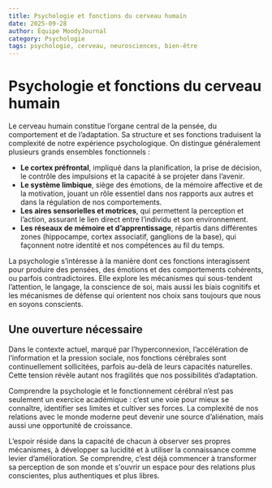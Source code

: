 ```yaml
---
title: Psychologie et fonctions du cerveau humain
date: 2025-09-28
author: Équipe MoodyJournal
category: Psychologie
tags: psychologie, cerveau, neurosciences, bien-être
---
```


# Psychologie et fonctions du cerveau humain

Le cerveau humain constitue l’organe central de la pensée, du comportement et de l’adaptation. Sa structure et ses fonctions traduisent la complexité de notre expérience psychologique. On distingue généralement plusieurs grands ensembles fonctionnels :  

- **Le cortex préfrontal**, impliqué dans la planification, la prise de décision, le contrôle des impulsions et la capacité à se projeter dans l’avenir.  
- **Le système limbique**, siège des émotions, de la mémoire affective et de la motivation, jouant un rôle essentiel dans nos rapports aux autres et dans la régulation de nos comportements.  
- **Les aires sensorielles et motrices**, qui permettent la perception et l’action, assurant le lien direct entre l’individu et son environnement.  
- **Les réseaux de mémoire et d’apprentissage**, répartis dans différentes zones (hippocampe, cortex associatif, ganglions de la base), qui façonnent notre identité et nos compétences au fil du temps.  

La psychologie s’intéresse à la manière dont ces fonctions interagissent pour produire des pensées, des émotions et des comportements cohérents, ou parfois contradictoires. Elle explore les mécanismes qui sous-tendent l’attention, le langage, la conscience de soi, mais aussi les biais cognitifs et les mécanismes de défense qui orientent nos choix sans toujours que nous en soyons conscients.

## Une ouverture nécessaire  

Dans le contexte actuel, marqué par l’hyperconnexion, l’accélération de l’information et la pression sociale, nos fonctions cérébrales sont continuellement sollicitées, parfois au-delà de leurs capacités naturelles. Cette tension révèle autant nos fragilités que nos possibilités d’adaptation.  

Comprendre la psychologie et le fonctionnement cérébral n’est pas seulement un exercice académique : c’est une voie pour mieux se connaître, identifier ses limites et cultiver ses forces. La complexité de nos relations avec le monde moderne peut devenir une source d’aliénation, mais aussi une opportunité de croissance.  

L’espoir réside dans la capacité de chacun à observer ses propres mécanismes, à développer sa lucidité et à utiliser la connaissance comme levier d’amélioration. Se comprendre, c’est déjà commencer à transformer sa perception de son monde et s'ouvrir un espace pour des relations plus conscientes, plus authentiques et plus libres.